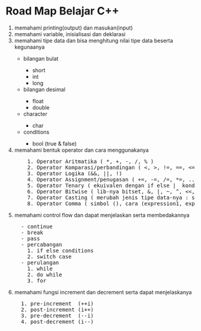<h1>Road Map Belajar C++</h1>
<ol>
  <li> memahami printing(output) dan masukan(input) </li>
  <li> memahami variable, inisialisasi dan deklarasi </li>
  <li> memahami tipe data dan bisa menghitung nilai tipe data beserta kegunaanya </li>
  <ul>
    <li> bilangan bulat </li>
    <ul>
      <li>short</li>
      <li>int</li>
      <li>long</li>
    </ul>
    <li> bilangan desimal </li>
    <ul>
      <li>float</li>
      <li>double</li>
    </ul>
    <li>character</li>
    <ul>
      <li>char</li>
    </ul>
    <li>conditions</li>
    <ul>
      <li>bool (true & false)</li>
    </ul>
  </ul>

  <li> memahami bentuk operator dan cara menggunakanya </li>
    <pre>
    1. Operator Aritmatika ( *, +, -, /, % )
    2. Operator Komparasi/perbandingan ( <, >, !=, ==, <=, >= )
    3. Operator Logika (&&, ||, !)
    4. Operator Assignment/penugasan ( +=, -=, /=, *=, ... )
    5. Operator Tenary ( ekuivalen dengan if else |  kondisi ? action1 : action2)
    6. Operator Bitwise ( lib-nya bitset, &, |, ~, ^, <<, >> )
    7. Operator Casting ( merubah jenis tipe data-nya : simbo (tipe datanya))
    8. Operator Comma ( simbol (), cara (expression1, expression2, expression3, ....) )</pre>

<li> memahami control flow dan dapat menjelaskan serta membedakannya </li>
<pre>
  - continue
  - break
  - pass
  - percabangan
    1. if else conditions
    2. switch case
  - perulangan
    1. while
    2. do while
    3. for</pre>

<li> memahami fungsi increment dan decrement serta dapat menjelaskanya</li>
<pre>
  1. pre-increment  (++i)
  2. post-increment (i++)
  3. pre-decrement  (--i)
  4. post-decrement (i--)</pre>
 </ol>
